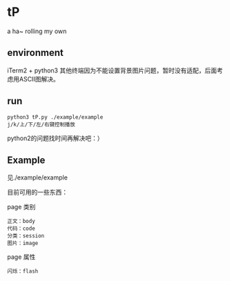 # tP
a ha~ rolling my own

environment
-----------
iTerm2 + python3
其他终端因为不能设置背景图片问题，暂时没有适配，后面考虑用ASCII图解决。

run
-----------
    python3 tP.py ./example/example
    j/k/上/下/左/右键控制播放

python2的问题找时间再解决吧：）


Example
------------
见./example/example

目前可用的一些东西：

page 类别
	
	正文：body
	代码：code
	分类：session
	图片：image
	
page 属性

	闪烁：flash
